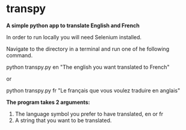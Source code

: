 # transpy

<b>A simple python app to translate English and French</b>

In order to run locally you will need Selenium installed.

Navigate to the directory in a terminal and run one of he following command.

python transpy.py en "The english you want translated to French"

or

python transpy.py fr "Le français que vous voulez traduire en anglais"

<b>The program takes 2 arguments:</b>

1. The language symbol you prefer to have translated, en or fr
2. A string that you want to be translated.
